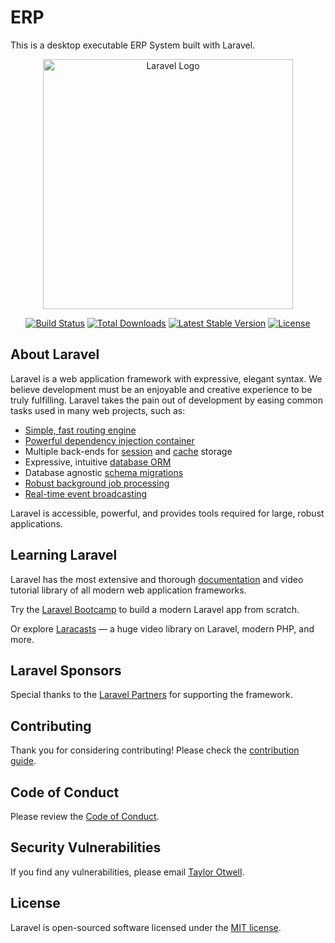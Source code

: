 # ERP

This is a desktop executable ERP System built with Laravel.

<p align="center"><a href="https://laravel.com" target="_blank"><img src="https://raw.githubusercontent.com/laravel/art/master/logo-lockup/5%20SVG/2%20CMYK/1%20Full%20Color/laravel-logolockup-cmyk-red.svg" width="400" alt="Laravel Logo"></a></p>

<p align="center">
<a href="https://github.com/laravel/framework/actions"><img src="https://github.com/laravel/framework/workflows/tests/badge.svg" alt="Build Status"></a>
<a href="https://packagist.org/packages/laravel/framework"><img src="https://img.shields.io/packagist/dt/laravel/framework" alt="Total Downloads"></a>
<a href="https://packagist.org/packages/laravel/framework"><img src="https://img.shields.io/packagist/v/laravel/framework" alt="Latest Stable Version"></a>
<a href="https://packagist.org/packages/laravel/framework"><img src="https://img.shields.io/packagist/l/laravel/framework" alt="License"></a>
</p>

## About Laravel

Laravel is a web application framework with expressive, elegant syntax. We believe development must be an enjoyable and creative experience to be truly fulfilling. Laravel takes the pain out of development by easing common tasks used in many web projects, such as:

- [Simple, fast routing engine](https://laravel.com/docs/routing)
- [Powerful dependency injection container](https://laravel.com/docs/container)
- Multiple back-ends for [session](https://laravel.com/docs/session) and [cache](https://laravel.com/docs/cache) storage
- Expressive, intuitive [database ORM](https://laravel.com/docs/eloquent)
- Database agnostic [schema migrations](https://laravel.com/docs/migrations)
- [Robust background job processing](https://laravel.com/docs/queues)
- [Real-time event broadcasting](https://laravel.com/docs/broadcasting)

Laravel is accessible, powerful, and provides tools required for large, robust applications.

## Learning Laravel

Laravel has the most extensive and thorough [documentation](https://laravel.com/docs) and video tutorial library of all modern web application frameworks.

Try the [Laravel Bootcamp](https://bootcamp.laravel.com) to build a modern Laravel app from scratch.

Or explore [Laracasts](https://laracasts.com) — a huge video library on Laravel, modern PHP, and more.

## Laravel Sponsors

Special thanks to the [Laravel Partners](https://partners.laravel.com) for supporting the framework.

## Contributing

Thank you for considering contributing! Please check the [contribution guide](https://laravel.com/docs/contributions).

## Code of Conduct

Please review the [Code of Conduct](https://laravel.com/docs/contributions#code-of-conduct).

## Security Vulnerabilities

If you find any vulnerabilities, please email [Taylor Otwell](mailto:taylor@laravel.com).

## License

Laravel is open-sourced software licensed under the [MIT license](https://opensource.org/licenses/MIT).
